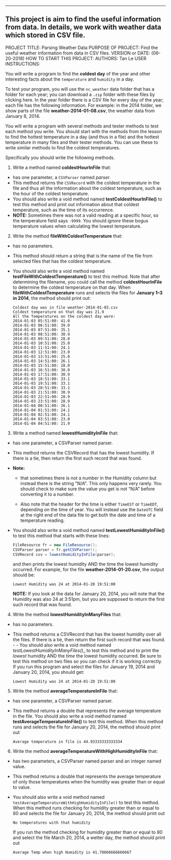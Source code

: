 ------------------------------------------------------------------------
This project is aim to find the useful information from data.
In details, we work with weather data which stored in CSV file.
------------------------------------------------------------------------

PROJECT TITLE: Parsing Weather Data
PURPOSE OF PROJECT: Find the useful weather information from data in CSV files.
VERSION or DATE: (06-20-2018)
HOW TO START THIS PROJECT:
AUTHORS: Tan Le
USER INSTRUCTIONS:

You will write a program to find the __coldest day__ of the year and other interesting facts about the `temperature` and `humidity` in a day.

To test your program, you will use the `nc_weather` data folder that has a folder for each year; you can download a `.zip` folder with these files by clicking here. In the year folder there is a CSV file for every day of the year; each file has the following information. For example: in the 2014 folder, we show parts of the file __weather-2014-01-08.csv__, the weather data from January 8, 2014.

You will write a program with several methods and tester methods to test each method you write. You should start with the methods from the lesson to find the hottest temperature in a day (and thus in a file) and the hottest temperature in many files and their tester methods. You can use these to write similar methods to find the coldest temperatures.

Specifically you should write the following methods.

1. Write a method named __coldestHourInFile__ that:
- has one parameter, a `CSVParser` named _parser_.
- This method returns the `CSVRecord` with the coldest temperature in the file and thus all the information about the coldest temperature, such as the hour of the coldest temperature.
- You should also write a void method named __testColdestHourInFile()__ to test this method and print out information about that coldest temperature, such as the time of its occurrence.
- __NOTE:__ Sometimes there was not a valid reading at a specific hour, so the temperature field says `-9999`. You should _ignore_ these bogus temperature values when calculating the lowest temperature.

2. Write the method __fileWithColdestTemperature__ that:
- has no parameters.
- This method should return a string that is the name of the file from selected files that has the coldest temperature.
- You should also write a void method named __testFileWithColdestTemperature()__ to test this method. Note that after determining the filename, you could call the method __coldestHourInFile__ to determine the coldest temperature on that day. When __fileWithColdestTemperature__ runs and selects the files for __January 1–3 in 2014__, the method should print out:

    ```text
    Coldest day was in file weather-2014-01-03.csv
    Coldest temperature on that day was 21.9
    All the Temperatures on the coldest day were:
    2014-01-03 05:51:00: 41.0
    2014-01-03 06:51:00: 39.0
    2014-01-03 07:51:00: 35.1
    2014-01-03 08:51:00: 30.9
    2014-01-03 09:51:00: 28.0
    2014-01-03 10:51:00: 25.0
    2014-01-03 11:51:00: 24.1
    2014-01-03 12:51:00: 23.0
    2014-01-03 13:51:00: 25.0
    2014-01-03 14:51:00: 26.1
    2014-01-03 15:51:00: 28.0
    2014-01-03 16:51:00: 30.0
    2014-01-03 17:51:00: 30.9
    2014-01-03 18:51:00: 33.1
    2014-01-03 19:51:00: 33.1
    2014-01-03 20:51:00: 33.1
    2014-01-03 21:51:00: 30.9
    2014-01-03 22:51:00: 28.9
    2014-01-03 23:51:00: 28.9
    2014-01-04 00:51:00: 26.1
    2014-01-04 01:51:00: 24.1
    2014-01-04 02:51:00: 24.1
    2014-01-04 03:51:00: 23.0
    2014-01-04 04:51:00: 21.9
    ```

3. Write a method named __lowestHumidityInFile__ that:
- has one parameter, a CSVParser named parser.
- This method returns the CSVRecord that has the lowest humidity. If there is a tie, then return the first such record that was found.
- __Note:__
  - that sometimes there is not a number in the Humidity column but instead there is the string "N/A". This only happens very rarely. You should check to make sure the value you get is not “N/A” before converting it to a number.

  - Also note that the header for the time is either `TimeEST` or `TimeEDT`, depending on the time of year. You will instead use the `DateUTC` field at the right end of the data file to get both the date and time of a temperature reading.

- You should also write a void method named __testLowestHumidityInFile()__ to test this method that starts with these lines:

    ```java
    FileResource fr = new FileResource();
    CSVParser parser = fr.getCSVParser();
    CSVRecord csv = lowestHumidityInFile(parser);
    ```

    and then prints the lowest humidity AND the time the lowest humidity occurred. For example, for the file __weather-2014-01-20.csv__, the output should be:

    ```text
    Lowest Humidity was 24 at 2014-01-20 19:51:00
    ```

    __NOTE:__ If you look at the data for January 20, 2014, you will note that the Humidity was also 24 at 3:51pm, but you are supposed to return the first such record that was found.

4. Write the method __lowestHumidityInManyFiles__ that:
- has no parameters.
- This method returns a CSVRecord that has the lowest humidity over all the files. If there is a tie, then return the first such record that was found. - - You should also write a void method named _testLowestHumidityInManyFiles()__ to test this method and to print the _lowest_ humidity AND the _time_ the lowest humidity occurred. Be sure to test this method on two files so you can check if it is working correctly. If you run this program and select the files for January 19, 2014 and January 20, 2014, you should get:

    ```text
    Lowest Humidity was 24 at 2014-01-20 19:51:00
    ```

5. Write the method __averageTemperatureInFile__ that:
- has one parameter, a CSVParser named parser.
- This method returns a double that represents the average temperature in the file. You should also write a void method named __testAverageTemperatureInFile()__ to test this method. When this method runs and selects the file for January 20, 2014, the method should print out

    ```text
    Average temperature in file is 44.93333333333334
    ```

6. Write the method __averageTemperatureWithHighHumidityInFile__ that:
- has two parameters, a CSVParser named parser and an integer named value.
- This method returns a double that represents the average temperature of only those temperatures when the humidity was greater than or equal to value.
- You should also write a void method named `testAverageTemperatureWithHighHumidityInFile()` to test this method. When this method runs checking for humidity greater than or equal to 80 and selects the file for January 20, 2014, the method should print out

    ```text
    No temperatures with that humidity
    ```

    If you run the method checking for humidity greater than or equal to 80 and select the file March 20, 2014, a wetter day, the method should print out

    ```text
    Average Temp when high Humidity is 41.78666666666667
    ```
